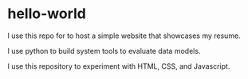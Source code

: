 hello-world
===========

I use this repo for to host a simple website that showcases my resume.

I use python to build system tools to evaluate data models.

I use this repository to experiment with HTML, CSS, and Javascript.
